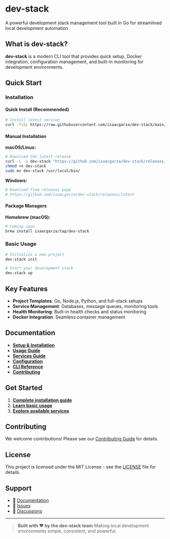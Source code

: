 # dev-stack

A powerful development stack management tool built in Go for streamlined local development automation

## What is dev-stack?

**dev-stack** is a modern CLI tool that provides quick setup, Docker integration, configuration management, and built-in monitoring for development environments.

## Quick Start

### Installation

#### Quick Install (Recommended)

```bash
# Install latest version
curl -fsSL https://raw.githubusercontent.com/isaacgarza/dev-stack/main/install.sh | bash
```

#### Manual Installation

**macOS/Linux:**
```bash
# Download the latest release
curl -L -o dev-stack "https://github.com/isaacgarza/dev-stack/releases/latest/download/dev-stack-$(uname -s | tr '[:upper:]' '[:lower:]')-$(uname -m)"
chmod +x dev-stack
sudo mv dev-stack /usr/local/bin/
```

**Windows:**
```powershell
# Download from releases page
# https://github.com/isaacgarza/dev-stack/releases/latest
```

#### Package Managers

**Homebrew (macOS):**
```bash
# Coming soon
brew install isaacgarza/tap/dev-stack
```

### Basic Usage

```bash
# Initialize a new project
dev-stack init

# Start your development stack
dev-stack up
```

## Key Features

- **Project Templates**: Go, Node.js, Python, and full-stack setups
- **Service Management**: Databases, message queues, monitoring tools
- **Health Monitoring**: Built-in health checks and status monitoring
- **Docker Integration**: Seamless container management

## Documentation

- **[Setup & Installation](docs-site/content/setup.md)**
- **[Usage Guide](docs-site/content/usage.md)**
- **[Services Guide](docs-site/content/services.md)**
- **[Configuration](docs-site/content/configuration.md)**
- **[CLI Reference](docs-site/content/reference.md)**
- **[Contributing](docs-site/content/contributing.md)**

## Get Started

1. **[Complete installation guide](docs-site/content/setup.md)**
2. **[Learn basic usage](docs-site/content/usage.md)**
3. **[Explore available services](docs-site/content/services.md)**

## Contributing

We welcome contributions! Please see our [Contributing Guide](docs-site/content/contributing.md) for details.

## License

This project is licensed under the MIT License - see the [LICENSE](LICENSE) file for details.

## Support

- 📖 [Documentation](docs-site/)
- 🐛 [Issues](https://github.com/isaacgarza/dev-stack/issues)
- 💬 [Discussions](https://github.com/isaacgarza/dev-stack/discussions)

---

> **Built with ❤️ by the dev-stack team**
> Making local development environments simple, consistent, and powerful.
